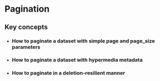 # Pagination

## Key concepts
- ### How to paginate a dataset with simple page and page_size parameters
- ### How to paginate a dataset with hypermedia metadata
- ### How to paginate in a deletion-resilient manner
